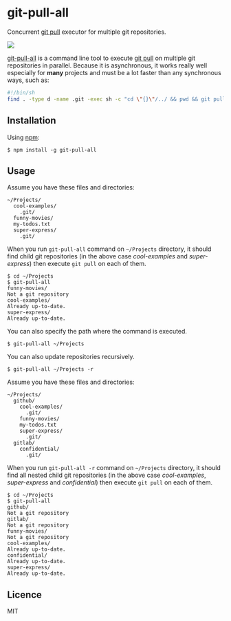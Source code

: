 # git-pull-all

Concurrent [git pull][git-pull] executor for multiple git repositories.

![](demo.gif)

[git-pull-all] is a command line tool to execute [git pull][git-pull] on multiple git repositories in parallel. Because it is asynchronous, it works really well especially for **many** projects and must be a lot faster than any synchronous ways, such as:

```sh
#!/bin/sh
find . -type d -name .git -exec sh -c "cd \"{}\"/../ && pwd && git pull" \;
```

## Installation

Using [npm]:

```
$ npm install -g git-pull-all
```

## Usage

Assume you have these files and directories:

```
~/Projects/
  cool-examples/
    .git/
  funny-movies/
  my-todos.txt
  super-express/
    .git/
```

When you run `git-pull-all` command on `~/Projects` directory, it should find child git repositories (in the above case *cool-examples* and *super-express*) then execute `git pull` on each of them.

```
$ cd ~/Projects
$ git-pull-all
funny-movies/
Not a git repository
cool-examples/
Already up-to-date.
super-express/
Already up-to-date.
```

You can also specify the path where the command is executed.

```
$ git-pull-all ~/Projects
```


You can also update repositories recursively.

```
$ git-pull-all ~/Projects -r
```


Assume you have these files and directories:


```
~/Projects/
  github/
    cool-examples/
      .git/
    funny-movies/
    my-todos.txt
    super-express/
      .git/
  gitlab/
    confidential/
      .git/
```


When you run `git-pull-all -r` command on `~/Projects` directory, it should find all nested child git repositories (in the above case *cool-examples*, *super-express* and *confidential*) then execute `git pull` on each of them.


```
$ cd ~/Projects
$ git-pull-all
github/
Not a git repository
gitlab/
Not a git repository
funny-movies/
Not a git repository
cool-examples/
Already up-to-date.
confidential/
Already up-to-date.
super-express/
Already up-to-date.
```


## Licence

MIT

[git-pull]: http://git-scm.com/docs/git-pull
[git-pull-all]: https://github.com/tatsuyaoiw/git-pull-all
[npm]: https://www.npmjs.com/
